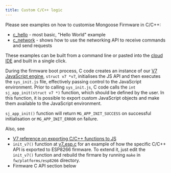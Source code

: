 ```yaml
---
title: Custom C/C++ logic
---
```


Please see examples on how to customise Mongoose Firmware in C/C++:

- [c_hello](https://github.com/cesanta/mongoose-iot/tree/master/fw/examples/c_hello) - most basic, "Hello World" example
- [c_network](https://github.com/cesanta/mongoose-iot/tree/master/fw/examples/c_network) -  shows how to use the networking API to receive commands and send requests

These examples can be built from a command line or pasted into the
[cloud IDE](https://mongoose-iot.com) and built in a single click.

During the firmware boot process, C code creates an instance of our
[V7 JavaScript engine](https://github.com/cesanta/v7/),
`struct v7 *v7`, initialises the JS API and then executes the `sys_init.js`
file, effectively passing control to the JavaScript environment. Prior to
calling `sys_init.js`, C code calls the `int sj_app_init(struct v7 *)` function,
which should be defined by the user. In this function, it is possible to export
custom JavaScript objects and make them available to the JavaScript environment.

`sj_app_init()` function will return `MG_APP_INIT_SUCCESS` on successful
initialisation or `MG_APP_INIT_ERROR` on failure.


Also, see
- [V7 reference on exporting C/C++ functions to
  JS](https://docs.cesanta.com/v7/#_call_c_c_function_from_javascript)
- `init_v7()` function at
  [v7_esp.c](https://github.com/cesanta/mongoose-iot/blob/master/fw/platforms/esp8266/user/v7_esp.c)
  for an example of how the specific C/C++ API is exported to ESP8266 firmware. To
  extend it, just edit the `init_v7()` function and rebuild the firmare by running
  `make` in `fw/platforms/esp8266` directory.
- Firmware C API section below
